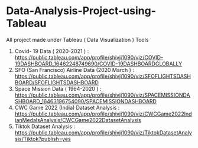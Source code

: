 # Data-Analysis-Project-using-Tableau
All project made under Tableau ( Data Visualization ) Tools


1.  Covid- 19 Data ( 2020-2021 ) : https://public.tableau.com/app/profile/shivji1090/viz/COVID-19DASHBOARD_16462248749690/COVID-19DASHBOARDGLOBALLY
2.  SFO (San Francisco) Airline  Data (2020 March ) : https://public.tableau.com/app/profile/shivji1090/viz/SFOFLIGHTSDASHBOARD/SFOFLIGHTSDASHBOARD
3.  Space Mission Data ( 1964-2020 ) : https://public.tableau.com/app/profile/shivji1090/viz/SPACEMISSIONDASHBOARD_16463196754090/SPACEMISSIONDASHBOARD
4.  CWC Game 2022 (India) Dataset Analysis : https://public.tableau.com/app/profile/shivji1090/viz/CWCGame2022IndianMedalsAnalysis/CWCGame2022DatasetAnalysis
5.  Tiktok Dataset Analysis : https://public.tableau.com/app/profile/shivji1090/viz/TiktokDatasetAnalysis/Tiktok?publish=yes
